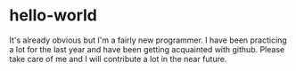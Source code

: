 # hello-world
It's already obvious but I'm a fairly new programmer. I have been practicing a lot for the last year and have been getting acquainted with github. Please take care of me and I will contribute a lot in the near future.

